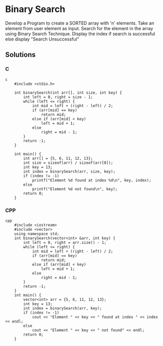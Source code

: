 # Binary Search
Develop a Program to create a SORTED array with 'n' elements. Take an element from user element as input.
Search for the element in the array using Binary Search Technique. Display the index if search is successful else display "Search Unsuccessful"

## Solutions
### C
```
c
    #include <stdio.h>

    int binarySearch(int arr[], int size, int key) {
        int left = 0, right = size - 1;
        while (left <= right) {
            int mid = left + (right - left) / 2;
            if (arr[mid] == key)
                return mid;
            else if (arr[mid] < key)
                left = mid + 1;
            else
                right = mid - 1;
        }
        return -1;
    }
    
    int main() {
        int arr[] = {5, 6, 11, 12, 13};
        int size = sizeof(arr) / sizeof(arr[0]);
        int key = 13;
        int index = binarySearch(arr, size, key);
        if (index != -1)
            printf("Element %d found at index %d\n", key, index);
        else
            printf("Element %d not found\n", key);
        return 0;
    }
```

### CPP
```
cpp
    #include <iostream>
    #include <vector>
    using namespace std;
    int binarySearch(vector<int> &arr, int key) {
        int left = 0, right = arr.size() - 1;
        while (left <= right) {
            int mid = left + (right - left) / 2;
            if (arr[mid] == key)
                return mid;
            else if (arr[mid] < key)
                left = mid + 1;
            else
                right = mid - 1;
        }
        return -1;
    }
    int main() {
        vector<int> arr = {5, 6, 11, 12, 13};
        int key = 13;
        int index = binarySearch(arr, key);
        if (index != -1)
            cout << "Element " << key << " found at index " << index << endl;
        else
            cout << "Element " << key << " not found" << endl;
        return 0;
    } 
```